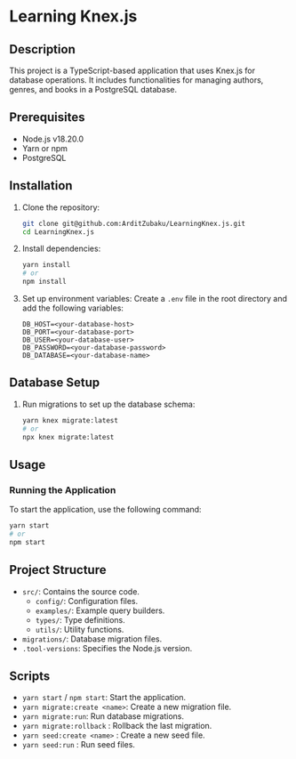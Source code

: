 # Learning Knex.js

## Description

This project is a TypeScript-based application that uses Knex.js for database operations. It includes functionalities
for managing authors, genres, and books in a PostgreSQL database.

## Prerequisites

- Node.js v18.20.0
- Yarn or npm
- PostgreSQL

## Installation

1. Clone the repository:
    ```sh
    git clone git@github.com:ArditZubaku/LearningKnex.js.git
    cd LearningKnex.js
    ```

2. Install dependencies:
    ```sh
    yarn install
    # or
    npm install
    ```

3. Set up environment variables:
   Create a `.env` file in the root directory and add the following variables:
    ```env
    DB_HOST=<your-database-host>
    DB_PORT=<your-database-port>
    DB_USER=<your-database-user>
    DB_PASSWORD=<your-database-password>
    DB_DATABASE=<your-database-name>
    ```

## Database Setup

1. Run migrations to set up the database schema:
    ```sh
    yarn knex migrate:latest
    # or
    npx knex migrate:latest
    ```

## Usage

### Running the Application

To start the application, use the following command:

```sh
yarn start
# or
npm start
```

## Project Structure

- `src/`: Contains the source code.
    - `config/`: Configuration files.
    - `examples/`: Example query builders.
    - `types/`: Type definitions.
    - `utils/`: Utility functions.
- `migrations/`: Database migration files.
- `.tool-versions`: Specifies the Node.js version.

## Scripts

- `yarn start` / `npm start`: Start the application.
- `yarn migrate:create <name>`: Create a new migration file.
- `yarn migrate:run`: Run database migrations.
- `yarn migrate:rollback` : Rollback the last migration.
- `yarn seed:create <name>` : Create a new seed file.
- `yarn seed:run` : Run seed files.

